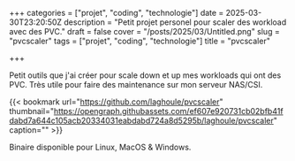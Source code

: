 +++
categories = ["projet", "coding", "technologie"]
date = 2025-03-30T23:20:50Z
description = "Petit projet personel pour scaler des workload avec des PVC."
draft = false
cover = "/posts/2025/03/Untitled.png"
slug = "pvcscaler"
tags = ["projet", "coding", "technologie"]
title = "pvcscaler"

+++

Petit outils que j'ai créer pour scale down et up mes workloads qui ont des PVC. Très utile pour faire des maintenance sur mon serveur NAS/CSI.

{{< bookmark url="https://github.com/laghoule/pvcscaler" thumbnail="https://opengraph.githubassets.com/ef607e920731cb02bfb41fdabd7a644c105acb20334031eabdabd724a8d5295b/laghoule/pvcscaler" caption="" >}}

Binaire disponible pour Linux, MacOS & Windows.
